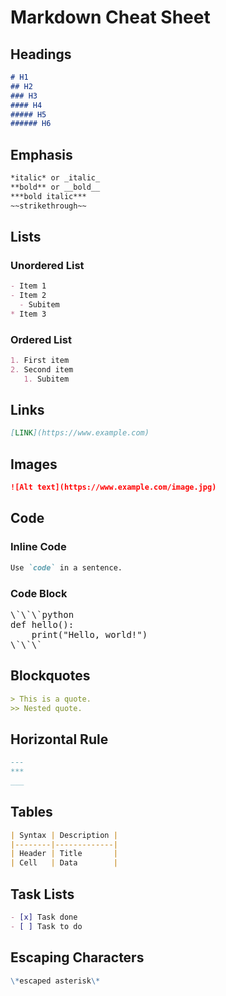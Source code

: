 
# Markdown Cheat Sheet

## Headings
```markdown
# H1
## H2
### H3
#### H4
##### H5
###### H6
```

## Emphasis
```markdown
*italic* or _italic_
**bold** or __bold__
***bold italic***
~~strikethrough~~
```

## Lists
### Unordered List
```markdown
- Item 1
- Item 2
  - Subitem
* Item 3
```

### Ordered List
```markdown
1. First item
2. Second item
   1. Subitem
```

## Links
```markdown
[LINK](https://www.example.com)
```

## Images
```markdown
![Alt text](https://www.example.com/image.jpg)
```

## Code
### Inline Code
```markdown
Use `code` in a sentence.
```

### Code Block
<pre>
\`\`\`python
def hello():
    print("Hello, world!")
\`\`\`
</pre>

## Blockquotes
```markdown
> This is a quote.
>> Nested quote.
```

## Horizontal Rule
```markdown
---
***
___
```

## Tables
```markdown
| Syntax | Description |
|--------|-------------|
| Header | Title       |
| Cell   | Data        |
```

## Task Lists
```markdown
- [x] Task done
- [ ] Task to do
```

## Escaping Characters
```markdown
\*escaped asterisk\*
```
